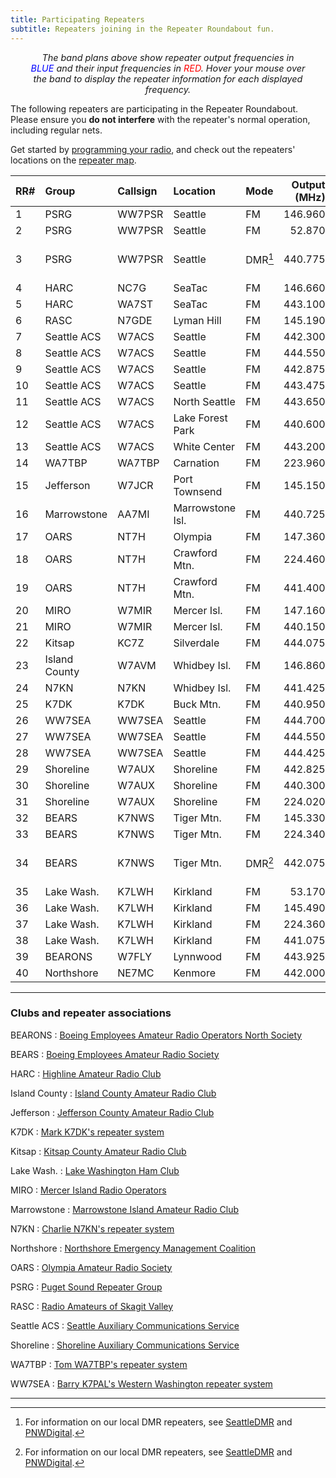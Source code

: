 ```yaml
---
title: Participating Repeaters
subtitle: Repeaters joining in the Repeater Roundabout fun.
---
```


<div id="spectra"></div>

<p style="margin: 5px 2rem; font-size: 0.9rem; text-align:center; font-style: italic;">
The band plans above show repeater output frequencies in <span style="color: blue;">BLUE</span> and
their input frequencies in <span style="color: red;">RED</span>.  Hover your mouse over the band to
display the repeater information for each displayed frequency.
</p>

The following repeaters are participating in the Repeater Roundabout. Please ensure you **do not
interfere** with the repeater's normal operation, including regular nets.

Get started by [programming your radio](/files), and check out the repeaters' locations on the
[repeater map](/map).

| RR#   | Group         | Callsign   | Location         | Mode      |   Output (MHz) |   Offset (MHz) |                  Tone (Hz) |
|:------|:--------------|:-----------|:-----------------|:----------|---------------:|---------------:|---------------------------:|
| 1     | PSRG          | WW7PSR     | Seattle          | FM        |        146.960 |           -0.6 |                      103.5 |
| 2     | PSRG          | WW7PSR     | Seattle          | FM        |         52.870 |           -1.7 |                      103.5 |
| 3     | PSRG          | WW7PSR     | Seattle          | DMR[^dmr] |        440.775 |           +5.0 | CC2/TS1 Seattle1 TG/803153 |
| 4     | HARC          | NC7G       | SeaTac           | FM        |        146.660 |           -0.6 |                      103.5 |
| 5     | HARC          | WA7ST      | SeaTac           | FM        |        443.100 |           +5.0 |                      103.5 |
| 6     | RASC          | N7GDE      | Lyman Hill       | FM        |        145.190 |           -0.6 |                      127.3 |
| 7     | Seattle ACS   | W7ACS      | Seattle          | FM        |        442.300 |           +5.0 |                      141.3 |
| 8     | Seattle ACS   | W7ACS      | Seattle          | FM        |        444.550 |           +5.0 |                      141.3 |
| 9     | Seattle ACS   | W7ACS      | Seattle          | FM        |        442.875 |           +5.0 |                      141.3 |
| 10    | Seattle ACS   | W7ACS      | Seattle          | FM        |        443.475 |           +5.0 |                      141.3 |
| 11    | Seattle ACS   | W7ACS      | North Seattle    | FM        |        443.650 |           +5.0 |                      141.3 |
| 12    | Seattle ACS   | W7ACS      | Lake Forest Park | FM        |        440.600 |           +5.0 |                      141.3 |
| 13    | Seattle ACS   | W7ACS      | White Center     | FM        |        443.200 |           +5.0 |                      141.3 |
| 14    | WA7TBP        | WA7TBP     | Carnation        | FM        |        223.960 |           -1.6 |                      123.0 |
| 15    | Jefferson     | W7JCR      | Port Townsend    | FM        |        145.150 |           -0.6 |                      114.8 |
| 16    | Marrowstone   | AA7MI      | Marrowstone Isl. | FM        |        440.725 |           +5.0 |                      114.8 |
| 17    | OARS          | NT7H       | Olympia          | FM        |        147.360 |           +0.6 |                      103.5 |
| 18    | OARS          | NT7H       | Crawford Mtn.    | FM        |        224.460 |           -1.6 |                      103.5 |
| 19    | OARS          | NT7H       | Crawford Mtn.    | FM        |        441.400 |           +5.0 |                      103.5 |
| 20    | MIRO          | W7MIR      | Mercer Isl.      | FM        |        147.160 |           +0.6 |                      146.2 |
| 21    | MIRO          | W7MIR      | Mercer Isl.      | FM        |        440.150 |           +5.0 |                      103.5 |
| 22    | Kitsap        | KC7Z       | Silverdale       | FM        |        444.075 |           +5.0 |                      103.5 |
| 23    | Island County | W7AVM      | Whidbey Isl.     | FM        |        146.860 |           -0.6 |                      127.3 |
| 24    | N7KN          | N7KN       | Whidbey Isl.     | FM        |        441.425 |           +5.0 |                      110.9 |
| 25    | K7DK          | K7DK       | Buck Mtn.        | FM        |        440.950 |           +5.0 |                      110.9 |
| 26    | WW7SEA        | WW7SEA     | Seattle          | FM        |        444.700 |           +5.0 |                      103.5 |
| 27    | WW7SEA        | WW7SEA     | Seattle          | FM        |        444.550 |           +5.0 |                      141.3 |
| 28    | WW7SEA        | WW7SEA     | Seattle          | FM        |        444.425 |           +5.0 |                      141.3 |
| 29    | Shoreline     | W7AUX      | Shoreline        | FM        |        442.825 |           +5.0 |                      103.5 |
| 30    | Shoreline     | W7AUX      | Shoreline        | FM        |        440.300 |           +5.0 |                      103.5 |
| 31    | Shoreline     | W7AUX      | Shoreline        | FM        |        224.020 |           -1.6 |                      103.5 |
| 32    | BEARS         | K7NWS      | Tiger Mtn.       | FM        |        145.330 |           -0.6 |                      179.9 |
| 33    | BEARS         | K7NWS      | Tiger Mtn.       | FM        |        224.340 |           -1.6 |                      110.9 |
| 34    | BEARS         | K7NWS      | Tiger Mtn.       | DMR[^dmr] |        442.075 |           +5.0 |   CC2/TS1 BEARS1 TG/312488 |
| 35    | Lake Wash.    | K7LWH      | Kirkland         | FM        |         53.170 |           -1.7 |                      100.0 |
| 36    | Lake Wash.    | K7LWH      | Kirkland         | FM        |        145.490 |           -0.6 |                      103.5 |
| 37    | Lake Wash.    | K7LWH      | Kirkland         | FM        |        224.360 |           -1.6 |                      103.5 |
| 38    | Lake Wash.    | K7LWH      | Kirkland         | FM        |        441.075 |           +5.0 |                      103.5 |
| 39    | BEARONS       | W7FLY      | Lynnwood         | FM        |        443.925 |           +5.0 |                      100.0 |
| 40    | Northshore    | NE7MC      | Kenmore          | FM        |        442.000 |           +5.0 |                      141.3 |

---

### Clubs and repeater associations

BEARONS
: [Boeing Employees Amateur Radio Operators North Society](https://w7flybearons.org)

BEARS
: [Boeing Employees Amateur Radio Society](https://sites.google.com/site/k7nwsbears)

HARC
: [Highline Amateur Radio Club](https://www.highlinearc.org/)

Island County
: [Island County Amateur Radio Club](https://www.w7avm.org/)

Jefferson
: [Jefferson County Amateur Radio Club](https://w7jcr.wordpress.com/)

K7DK
: [Mark K7DK's repeater system](https://www.qrz.com/db/K7DK)

Kitsap
: [Kitsap County Amateur Radio Club](https://kcarc.org/)

Lake Wash.
: [Lake Washington Ham Club](https://lakewashingtonhamclub.org/)

MIRO
: [Mercer Island Radio Operators](https://miro.cmivolunteers.org/)

Marrowstone
: [Marrowstone Island Amateur Radio Club](https://www.qrz.com/db/AA7MI)

N7KN
: [Charlie N7KN's repeater system](https://www.qrz.com/db/N7KN)

Northshore
: [Northshore Emergency Management Coalition](https://www.northshoreemc.com/)

OARS
: [Olympia Amateur Radio Society](https://www.olyham.org/)

PSRG
: [Puget Sound Repeater Group](http://psrg.org)

RASC
: [Radio Amateurs of Skagit Valley](http://rasconline.com/)

Seattle ACS
: [Seattle Auxiliary Communications Service](https://www.seattleacs.org/)

Shoreline
: [Shoreline Auxiliary Communications Service](https://sites.google.com/a/w7aux.org/shoreline-acs/)

WA7TBP
: [Tom WA7TBP's repeater system](https://www.qrz.com/db/wa7tbp)

WW7SEA
: [Barry K7PAL's Western Washington repeater system](https://www.qrz.com/db/WW7SEA)



---

[^dmr]: For information on our local DMR repeaters, see [SeattleDMR](http://seattledmr.org/) and [PNWDigital](https://pnwdigital.net/).
[^nbfm]: This repeater operates in *narrow-band* FM mode; please use the 12.5 KHz deviation setting on your radio.
[^dcs]: These repeaters use [Digital Coded Squelch (DCS)](https://www.hamradioschool.com/post/get-the-right-signal-tone) tones.

<!-- Load Javascript for Spectrum Display -->
<script type="module" src="./assets/js/spectra-control.js">
</script>
